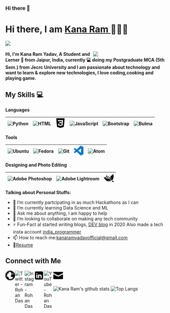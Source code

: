 ### Hi there 👋

<!--
**imkanaram/imkanaram** is a ✨ _special_ ✨ repository because its `README.md` (this file) appears on your GitHub profile.

Here are some ideas to get you started:

- 🔭 I’m currently working on ...
- 🌱 I’m currently learning ...
- 👯 I’m looking to collaborate on ...
- 🤔 I’m looking for help with ...
- 💬 Ask me about ...
- 📫 How to reach me: ...
- 😄 Pronouns: ...
- ⚡ Fun fact: ...
-->
<h1>Hi there, I am <a href="https://imkanaram.github.io" target="_blank">Kana Ram </a> 🙋🏽‍♂️</h1> 

![](https://visitor-badge.glitch.me/badge?page_id=imkanaram) 

<img align='right' src="https://media.giphy.com/media/M9gbBd9nbDrOTu1Mqx/giphy.gif" width="230">

**Hi, I'm Kana Ram Yadav, A Student and Lerner 🚀 from Jaipur, India, currently 💻 doing my Postgraduate MCA (5th Sem.) from Jecrc University and I am passionate about technology and want to learn & explore new technologies, I love coding,cooking and playing game.**
<br>
## My Skills :computer:

 **Languages**
 
 <img alt="Python" width="30px" src="https://raw.githubusercontent.com/simple-icons/simple-icons/develop/icons/python.svg"/>|<img alt="HTML" width="30px" src="https://raw.githubusercontent.com/simple-icons/simple-icons/develop/icons/html5.svg"/>|<img alt="CSS" width="30px" src="https://raw.githubusercontent.com/simple-icons/simple-icons/develop/icons/css3.svg"/>|<img alt="JavaScript" width="30px" src="https://raw.githubusercontent.com/simple-icons/simple-icons/develop/icons/javascript.svg"/>|<img alt="Bootstrap" width="30px" src="https://raw.githubusercontent.com/simple-icons/simple-icons/develop/icons/bootstrap.svg"/>|<img alt="Bulma" width="30px" src="https://raw.githubusercontent.com/simple-icons/simple-icons/develop/icons/django.svg"/>
 |--|--|--|--|--|--|
 
 **Tools**
 
 <img alt="Ubuntu" width="30px" src="https://raw.githubusercontent.com/simple-icons/simple-icons/develop/icons/ubuntu.svg"/>|<img alt="Fedora" width="30px" src="https://raw.githubusercontent.com/simple-icons/simple-icons/develop/icons/linux.svg"/>|<img alt="Git" width="30px" src="https://raw.githubusercontent.com/simple-icons/simple-icons/develop/icons/git.svg"/>|<img alt="VSCode" width="30px" src="https://raw.githubusercontent.com/simple-icons/simple-icons/develop/icons/visualstudiocode.svg"/>|<img alt="Atom" width="30px" src="https://raw.githubusercontent.com/simple-icons/simple-icons/develop/icons/atom.svg"/>
 |--|--|--|--|--|
 
 **Designing and Photo Editing**
 
<img alt="Adobe Photoshop" width="30px" src="https://raw.githubusercontent.com/simple-icons/simple-icons/develop/icons/adobephotoshop.svg"/>|<img alt="Adobe Lightroom" width="30px" src="https://raw.githubusercontent.com/simple-icons/simple-icons/develop/icons/adobelightroomcc.svg"/>|<img alt="Gimp" width="30px" src="https://raw.githubusercontent.com/simple-icons/simple-icons/develop/icons/gimp.svg"/>
 |--|--|--|



**Talking about Personal Stuffs:**

- 💼 I’m currently partcipating in as much Hackathons as I can 
- 🌱 I’m currently learning Data Science and ML
- 💬 Ask me about anything, I am happy to help
- 👯 I’m looking to collaborate on making any tech community
- ⚡️ Fun-Fact  aI started writing blogs, [DEV blog](https://dev.to/imkanaram) in 2020 Also made a tech insta account [india_programmer](https://www.instagram.com/india_programmer/)
- 📫 How to reach me:kanaramyadavofficial@gmail.com
- 📝[Resume](https://www.linkedin.com/in/imkanaram/)


## **Connect with Me**
[<img align="left" alt="Rohan Das" width="30px" src="https://raw.githubusercontent.com/iconic/open-iconic/master/svg/globe.svg" />](https://rohandas28.github.io) [<img align="left" alt="Twitter - Rohan Das" width="30px" src="https://github.com/simple-icons/simple-icons/raw/develop/icons/twitter.svg" />](https://twitter.com/rohandas28) [<img align="left" alt="Instagram - Rohan Das" width="30px" src="https://github.com/simple-icons/simple-icons/raw/develop/icons/instagram.svg" />](https://www.instagram.com/RohanDasRD) [<img align="left" alt="LinkedIn - Rohan Das" width="30px" src="https://github.com/simple-icons/simple-icons/raw/develop/icons/linkedin.svg" />](https://www.linkedin.com/in/RohanDas28) [<img align="left" alt="YouTube -Rohan Das" width="30px" src="https://github.com/simple-icons/simple-icons/raw/develop/icons/youtube.svg" />](https://www.youtube.com/c/RohanDasTech) [<img align="left" alt="Email -Rohan Das" width="30px" src="https://raw.githubusercontent.com/iconic/open-iconic/master/svg/envelope-closed.svg" />](mailto:rohandasbirbhum@gmail.com)

<br/>
<br/>

![Kana Ram's github stats](<img align="left" alt="imkanaram's Github Stats" src="https://github-readme-stats.vercel.app/api?username=imkanaram&show_icons=true&hide_border=true&theme=radical" />)
![Top Langs](https://github-readme-stats.vercel.app/api/top-langs/?username=imkanaram&theme=tokyonight)
